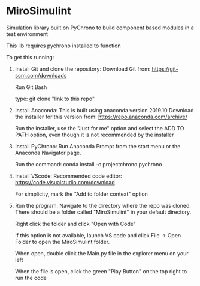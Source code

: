 # MiroSimulint
Simulation library built on PyChrono to build component based modules in a test environment

This lib requires pychrono installed to function

To get this running:

1) Install Git and clone the repository:
    Download Git from:
    https://git-scm.com/downloads

    Run Git Bash
    
    type: git clone "link to this repo"

2) Install Anaconda:
    This is built using anaconda version 2019.10
    Download the installer for this version from:
    https://repo.anaconda.com/archive/
    
    Run the installer, use the "Just for me" option
    and select the ADD TO PATH option, even though it
    is not recommended by the installer

3) Install PyChrono:
    Run Anaconda Prompt from the start menu or the 
    Anaconda Navigator page.

    Run the command:
    conda install -c projectchrono pychrono

4) Install VScode:
    Recommended code editor:
    https://code.visualstudio.com/download

    For simplicity, mark the "Add to folder context" option

5) Run the program:
    Navigate to the directory where the repo was cloned.
    There should be a folder called "MiroSimulint" in your default directory.

    Right click the folder and click "Open with Code"

    If this option is not available, launch VS code and click File -> Open Folder
    to open the MiroSimulint folder.

    When open, double click the Main.py file in the explorer menu on your left

    When the file is open, click the green "Play Button" on the top right to run the code